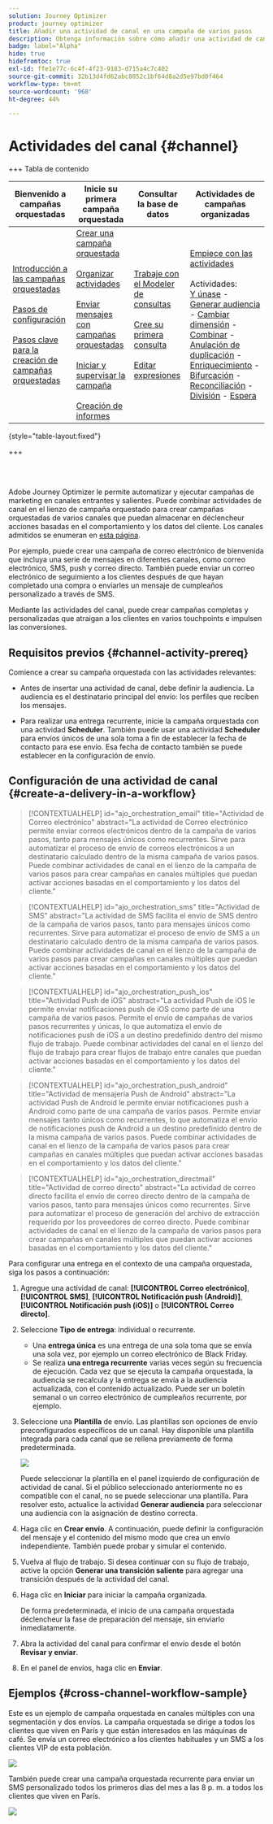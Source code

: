 ```yaml
---
solution: Journey Optimizer
product: journey optimizer
title: Añadir una actividad de canal en una campaña de varios pasos
description: Obtenga información sobre cómo añadir una actividad de canal en una campaña de varios pasos
badge: label="Alpha"
hide: true
hidefromtoc: true
exl-id: ffe1e77c-6c4f-4f23-9183-d715a4c7c402
source-git-commit: 32b13d4fd62abc8052c1bf64d8a2d5e97bd0f464
workflow-type: tm+mt
source-wordcount: '968'
ht-degree: 44%

---
```


# Actividades del canal {#channel}

+++ Tabla de contenido

| Bienvenido a campañas orquestadas | Inicie su primera campaña orquestada | Consultar la base de datos | Actividades de campañas organizadas |
|---|---|---|---|
| [Introducción a las campañas orquestadas](../gs-orchestrated-campaigns.md)<br/><br/>[Pasos de configuración](../configuration-steps.md)<br/><br/>[Pasos clave para la creación de campañas orquestadas](../gs-campaign-creation.md) | [Crear una campaña orquestada](../create-orchestrated-campaign.md)<br/><br/>[Organizar actividades](../orchestrate-activities.md)<br/><br/>[Enviar mensajes con campañas orquestadas](../send-messages.md)<br/><br/>[Iniciar y supervisar la campaña](../start-monitor-campaigns.md)<br/><br/>[Creación de informes](../reporting-campaigns.md) | [Trabaje con el Modeler de consultas](../orchestrated-query-modeler.md)<br/><br/>[Cree su primera consulta](../build-query.md)<br/><br/>[Editar expresiones](../edit-expressions.md) | [Empiece con las actividades](about-activities.md)<br/><br/>Actividades:<br/>[Y únase](and-join.md) - [Generar audiencia](build-audience.md) - [Cambiar dimensión](change-dimension.md) - [Combinar](combine.md) - [Anulación de duplicación](deduplication.md) - [Enriquecimiento](enrichment.md) - [Bifurcación](fork.md) - [Reconciliación](reconciliation.md) - [División](split.md) - [Espera](wait.md) |

{style="table-layout:fixed"}

+++

<br/><br/>

Adobe Journey Optimizer le permite automatizar y ejecutar campañas de marketing en canales entrantes y salientes. Puede combinar actividades de canal en el lienzo de campaña orquestado para crear campañas orquestadas de varios canales que puedan almacenar en déclencheur acciones basadas en el comportamiento y los datos del cliente. Los canales admitidos se enumeran en [esta página](../../channels/gs-channels.md).

Por ejemplo, puede crear una campaña de correo electrónico de bienvenida que incluya una serie de mensajes en diferentes canales, como correo electrónico, SMS, push y correo directo. También puede enviar un correo electrónico de seguimiento a los clientes después de que hayan completado una compra o enviarles un mensaje de cumpleaños personalizado a través de SMS.

Mediante las actividades del canal, puede crear campañas completas y personalizadas que atraigan a los clientes en varios touchpoints e impulsen las conversiones.

## Requisitos previos {#channel-activity-prereq}

Comience a crear su campaña orquestada con las actividades relevantes:

* Antes de insertar una actividad de canal, debe definir la audiencia. La audiencia es el destinatario principal del envío: los perfiles que reciben los mensajes.

* Para realizar una entrega recurrente, inicie la campaña orquestada con una actividad **Scheduler**. También puede usar una actividad **Scheduler** para envíos únicos de una sola toma a fin de establecer la fecha de contacto para ese envío. Esa fecha de contacto también se puede establecer en la configuración de envío.

## Configuración de una actividad de canal {#create-a-delivery-in-a-workflow}

>[!CONTEXTUALHELP]
>id="ajo_orchestration_email"
>title="Actividad de Correo electrónico"
>abstract="La actividad de Correo electrónico permite enviar correos electrónicos dentro de la campaña de varios pasos, tanto para mensajes únicos como recurrentes. Sirve para automatizar el proceso de envío de correos electrónicos a un destinatario calculado dentro de la misma campaña de varios pasos. Puede combinar actividades de canal en el lienzo de la campaña de varios pasos para crear campañas en canales múltiples que puedan activar acciones basadas en el comportamiento y los datos del cliente."

>[!CONTEXTUALHELP]
>id="ajo_orchestration_sms"
>title="Actividad de SMS"
>abstract="La actividad de SMS facilita el envío de SMS dentro de la campaña de varios pasos, tanto para mensajes únicos como recurrentes. Sirve para automatizar el proceso de envío de SMS a un destinatario calculado dentro de la misma campaña de varios pasos. Puede combinar actividades de canal en el lienzo de la campaña de varios pasos para crear campañas en canales múltiples que puedan activar acciones basadas en el comportamiento y los datos del cliente."

>[!CONTEXTUALHELP]
>id="ajo_orchestration_push_ios"
>title="Actividad Push de iOS"
>abstract="La actividad Push de iOS le permite enviar notificaciones push de iOS como parte de una campaña de varios pasos. Permite el envío de campañas de varios pasos recurrentes y únicas, lo que automatiza el envío de notificaciones push de iOS a un destino predefinido dentro del mismo flujo de trabajo. Puede combinar actividades del canal en el lienzo del flujo de trabajo para crear flujos de trabajo entre canales que puedan activar acciones basadas en el comportamiento y los datos del cliente."

>[!CONTEXTUALHELP]
>id="ajo_orchestration_push_android"
>title="Actividad de mensajería Push de Android"
>abstract="La actividad Push de Android le permite enviar notificaciones push a Android como parte de una campaña de varios pasos. Permite enviar mensajes tanto únicos como recurrentes, lo que automatiza el envío de notificaciones push de Android a un destino predefinido dentro de la misma campaña de varios pasos. Puede combinar actividades de canal en el lienzo de la campaña de varios pasos para crear campañas en canales múltiples que puedan activar acciones basadas en el comportamiento y los datos del cliente."

>[!CONTEXTUALHELP]
>id="ajo_orchestration_directmail"
>title="Actividad de correo directo"
>abstract="La actividad de correo directo facilita el envío de correo directo dentro de la campaña de varios pasos, tanto para mensajes únicos como recurrentes. Sirve para automatizar el proceso de generación del archivo de extracción requerido por los proveedores de correo directo. Puede combinar actividades de canal en el lienzo de la campaña de varios pasos para crear campañas en canales múltiples que puedan activar acciones basadas en el comportamiento y los datos del cliente."

Para configurar una entrega en el contexto de una campaña orquestada, siga los pasos a continuación:

1. Agregue una actividad de canal: **[!UICONTROL Correo electrónico]**, **[!UICONTROL SMS]**, **[!UICONTROL Notificación push (Android)]**, **[!UICONTROL Notificación push (iOS)]** o **[!UICONTROL Correo directo]**.

1. Seleccione **Tipo de entrega**: individual o recurrente.

   * Una **entrega única** es una entrega de una sola toma que se envía una sola vez, por ejemplo un correo electrónico de Black Friday.
   * Se realiza **una entrega recurrente** varias veces según su frecuencia de ejecución. Cada vez que se ejecuta la campaña orquestada, la audiencia se recalcula y la entrega se envía a la audiencia actualizada, con el contenido actualizado. Puede ser un boletín semanal o un correo electrónico de cumpleaños recurrente, por ejemplo.

1. Seleccione una **Plantilla** de envío. Las plantillas son opciones de envío preconfigurados específicos de un canal. Hay disponible una plantilla integrada para cada canal que se rellena previamente de forma predeterminada.

   ![](../assets/delivery-activity-in-wf.png)

   Puede seleccionar la plantilla en el panel izquierdo de configuración de actividad de canal. Si el público seleccionado anteriormente no es compatible con el canal, no se puede seleccionar una plantilla. Para resolver esto, actualice la actividad **Generar audiencia** para seleccionar una audiencia con la asignación de destino correcta.

1. Haga clic en **Crear envío**. A continuación, puede definir la configuración del mensaje y el contenido del mismo modo que crea un envío independiente. También puede probar y simular el contenido.

1. Vuelva al flujo de trabajo. Si desea continuar con su flujo de trabajo, active la opción **Generar una transición saliente** para agregar una transición después de la actividad del canal.

1. Haga clic en **Iniciar** para iniciar la campaña organizada.

   De forma predeterminada, el inicio de una campaña orquestada déclencheur la fase de preparación del mensaje, sin enviarlo inmediatamente.

1. Abra la actividad del canal para confirmar el envío desde el botón **Revisar y enviar**.

1. En el panel de envíos, haga clic en **Enviar**.

## Ejemplos {#cross-channel-workflow-sample}

Este es un ejemplo de campaña orquestada en canales múltiples con una segmentación y dos envíos. La campaña orquestada se dirige a todos los clientes que viven en París y que están interesados en las máquinas de café. Se envía un correo electrónico a los clientes habituales y un SMS a los clientes VIP de esta población.

![](../assets/workflow-channel-example.png)

<!--
description, which use case you can perform (common other activities that you can link before of after the activity)

how to add and configure the activity

example of a configured activity within a workflow
The Email delivery activity allows you to configure the sending an email in a workflow. 

-->

También puede crear una campaña orquestada recurrente para enviar un SMS personalizado todos los primeros días del mes a las 8 p. m. a todos los clientes que viven en París.

![](../assets/workflow-channel-example2.png)

<!-- Scheduled emails available?

This can be a single send email and sent just once, or it can be a recurring email.
* Single send emails are standard emails, sent once.
* Recurring emails allow you to send the same email multiple times to different targets over a defined period. You can aggregate the deliveries per period in order to get reports that correspond to your needs.

When linked to a scheduler, you can define recurring emails.
Email recipients are defined upstream of the activity in the same workflow, via an Audience targeting activity.

-->


<!--The message preparation is triggered according to the workflow execution parameters. From the message dashboard, you can select whether to request or not a manual confirmation to send the message (required by default). You can start the workflow manually or place a scheduler activity in the workflow to automate execution.-->
